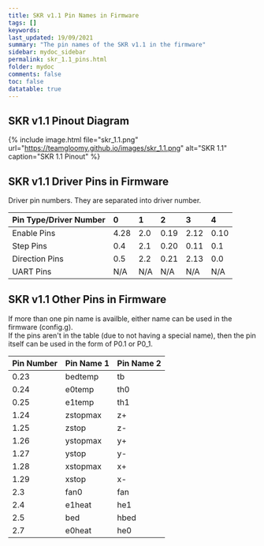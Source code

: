 ```yaml
---
title: SKR v1.1 Pin Names in Firmware
tags: []
keywords: 
last_updated: 19/09/2021
summary: "The pin names of the SKR v1.1 in the firmware"
sidebar: mydoc_sidebar
permalink: skr_1.1_pins.html
folder: mydoc
comments: false
toc: false
datatable: true
---
```


## SKR v1.1 Pinout Diagram

{% include image.html file="skr_1.1.png" url="https://teamgloomy.github.io/images/skr_1.1.png" alt="SKR 1.1" caption="SKR 1.1 Pinout" %}

## SKR v1.1 Driver Pins in Firmware

Driver pin numbers. They are separated into driver number.

<div class="datatable-begin"></div>

|Pin Type/Driver Number|0|1|2|3|4|
| :------------- |:-------------|:-------------|:-------------|:-------------|:-------------|
|Enable Pins|4.28|2.0|0.19|2.12|0.10|
|Step Pins|0.4|2.1|0.20|0.11|0.1|
|Direction Pins|0.5|2.2|0.21|2.13|0.0|
|UART Pins|N/A|N/A|N/A|N/A|N/A|

<div class="datatable-end"></div>

## SKR v1.1 Other Pins in Firmware 

If more than one pin name is availble, either name can be used in the firmware (config.g).  
If the pins aren't in the table (due to not having a special name), then the pin itself can be used in the form of P0.1 or P0_1.  

<div class="datatable-begin"></div>

|Pin Number|Pin Name 1|Pin Name 2|
| :------------- |:-------------|:-------------|
|0.23|bedtemp|tb|
|0.24|e0temp|th0|
|0.25|e1temp|th1|
|1.24|zstopmax|z+|
|1.25|zstop|z-|
|1.26|ystopmax|y+|
|1.27|ystop|y-|
|1.28|xstopmax|x+|
|1.29|xstop|x-|
|2.3|fan0|fan|
|2.4|e1heat|he1|
|2.5|bed|hbed|
|2.7|e0heat|he0|

<div class="datatable-end"></div>